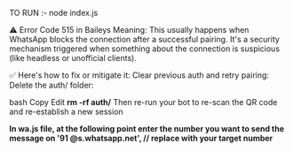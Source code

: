 TO RUN :- node index.js

⚠️ Error Code 515 in Baileys
Meaning:
This usually happens when WhatsApp blocks the connection after a successful pairing. It's a security mechanism triggered when something about the connection is suspicious (like headless or unofficial clients).

✅ Here's how to fix or mitigate it:
Clear previous auth and retry pairing:
Delete the auth/ folder:

bash
Copy
Edit
**rm -rf auth/**
Then re-run your bot to re-scan the QR code and re-establish a new session

**In wa.js file, at the following point enter the number you want to send the message on '91 @s.whatsapp.net', // replace with your target number**
